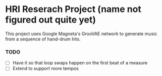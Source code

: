 # HRI Reserach Project (name not figured out quite yet)

This project uses Google Magneta's GrooVAE network to generate music from a sequence of hand-drum hits.

### TODO
- [ ] Have it so that loop swaps happen on the first beat of a measure
- [ ] Extend to support more tempos 